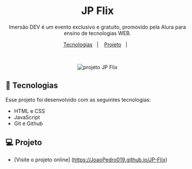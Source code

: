 <h1 align="center"> JP Flix </h1>

<p align="center">
Imersão DEV é um evento exclusivo e gratuito, promovido pela Alura para ensino de tecnologias WEB. <br/>
</p>

<p align="center">
  <a href="#-tecnologias">Tecnologias</a>&nbsp;&nbsp;&nbsp;|&nbsp;&nbsp;&nbsp;
  <a href="#-projeto">Projeto</a>&nbsp;&nbsp;&nbsp;|&nbsp;&nbsp;&nbsp;
</p>

<br>

<p align="center">
  <img alt="projeto JP Flix" src="[JP Flix](https://user-images.githubusercontent.com/110321358/216228405-1412b212-ebf0-41b6-bb8c-87eb341ec7df.png)width="100%">
</p>

## 🚀 Tecnologias

Esse projeto foi desenvolvido com as seguintes tecnologias:

- HTML e CSS
- JavaScript
- Git e Github

## 💻 Projeto


- [Visite o projeto online] (https://JoaoPedro019.github.io/JP-Flix)


